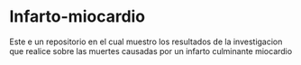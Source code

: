 # Infarto-miocardio
Este e un repositorio en el cual muestro los resultados de la investigacion que realice sobre las muertes causadas por un infarto culminante miocardio
